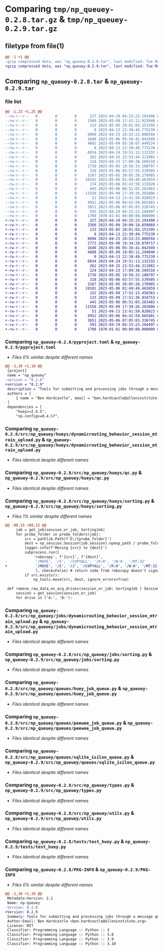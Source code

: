 # Comparing `tmp/np_queuey-0.2.8.tar.gz` & `tmp/np_queuey-0.2.9.tar.gz`

## filetype from file(1)

```diff
@@ -1 +1 @@
-gzip compressed data, was "np_queuey-0.2.8.tar", last modified: Tue May  9 17:42:11 2023, max compression
+gzip compressed data, was "np_queuey-0.2.9.tar", last modified: Tue May  9 20:00:18 2023, max compression
```

## Comparing `np_queuey-0.2.8.tar` & `np_queuey-0.2.9.tar`

### file list

```diff
@@ -1,23 +1,25 @@
--rw-r--r--   0        0        0      227 2023-04-19 04:15:23.193498 np_queuey-0.2.8/README.md
--rw-r--r--   0        0        0     2560 2023-05-09 17:42:11.922048 np_queuey-0.2.8/pyproject.toml
--rw-r--r--   0        0        0      133 2023-05-05 20:01:03.151595 np_queuey-0.2.8/src/np_queuey/__init__.py
--rw-r--r--   0        0        0        0 2023-04-13 22:30:49.775239 np_queuey-0.2.8/src/np_queuey/hueys/__init__.py
--rw-r--r--   0        0        0     9098 2023-04-25 20:53:23.800594 np_queuey-0.2.8/src/np_queuey/hueys/dynamicrouting_behavior_session_mtrain_upload.py
--rw-r--r--   0        0        0     1646 2023-05-06 05:36:41.042949 np_queuey-0.2.8/src/np_queuey/hueys/qc.py
--rw-r--r--   0        0        0     4602 2023-05-09 05:18:07.449224 np_queuey-0.2.8/src/np_queuey/hueys/sorting.py
--rw-r--r--   0        0        0        0 2023-04-13 22:30:49.775239 np_queuey-0.2.8/src/np_queuey/jobs/__init__.py
--rw-r--r--   0        0        0     6934 2023-04-24 19:51:13.132332 np_queuey-0.2.8/src/np_queuey/jobs/dynamicrouting_behavior_session_mtrain_upload.py
--rw-r--r--   0        0        0      262 2023-04-15 22:53:44.311082 np_queuey-0.2.8/src/np_queuey/jobs/run_small_jobs.py
--rw-r--r--   0        0        0      224 2023-04-23 17:09:38.569310 np_queuey-0.2.8/src/np_queuey/jobs/run_sorting.py
--rw-r--r--   0        0        0     1710 2023-05-05 19:56:33.188797 np_queuey-0.2.8/src/np_queuey/jobs/sorting.py
--rw-r--r--   0        0        0      318 2023-05-06 03:57:55.539505 np_queuey-0.2.8/src/np_queuey/queues/__init__.py
--rw-r--r--   0        0        0     3167 2023-05-05 20:05:28.178905 np_queuey-0.2.8/src/np_queuey/queues/huey_job_queue.py
--rw-r--r--   0        0        0    10101 2023-05-06 01:49:49.463859 np_queuey-0.2.8/src/np_queuey/queues/peewee_job_queue.py
--rw-r--r--   0        0        0      174 2023-05-06 03:43:50.132826 np_queuey-0.2.8/src/np_queuey/queues/pipeline_qc_queue.py
--rw-r--r--   0        0        0      445 2023-05-06 06:51:03.263483 np_queuey-0.2.8/src/np_queuey/queues/pipeline_sorting_queue.py
--rw-r--r--   0        0        0    11550 2023-05-09 17:39:26.303806 np_queuey-0.2.8/src/np_queuey/queues/sqlite_isilon_queue.py
--rw-r--r--   0        0        0       51 2023-04-13 23:41:50.828823 np_queuey-0.2.8/src/np_queuey/tasks.py
--rw-r--r--   0        0        0     4952 2023-05-06 04:42:59.665481 np_queuey-0.2.8/src/np_queuey/types.py
--rw-r--r--   0        0        0     3651 2023-05-06 07:05:03.336745 np_queuey-0.2.8/src/np_queuey/utils.py
--rw-r--r--   0        0        0      593 2023-04-19 04:15:23.204497 np_queuey-0.2.8/tests/test_huey.py
--rw-r--r--   0        0        0     1708 1970-01-01 00:00:00.000000 np_queuey-0.2.8/PKG-INFO
+-rw-r--r--   0        0        0      227 2023-04-19 04:15:23.193498 np_queuey-0.2.9/README.md
+-rw-r--r--   0        0        0     2560 2023-05-09 20:00:18.850869 np_queuey-0.2.9/pyproject.toml
+-rw-r--r--   0        0        0      133 2023-05-05 20:01:03.151595 np_queuey-0.2.9/src/np_queuey/__init__.py
+-rw-r--r--   0        0        0        0 2023-04-13 22:30:49.775239 np_queuey-0.2.9/src/np_queuey/hueys/__init__.py
+-rw-r--r--   0        0        0     9098 2023-04-25 20:53:23.800594 np_queuey-0.2.9/src/np_queuey/hueys/dynamicrouting_behavior_session_mtrain_upload.py
+-rw-r--r--   0        0        0     2773 2023-05-09 19:34:28.870717 np_queuey-0.2.9/src/np_queuey/hueys/npexp_upload.py
+-rw-r--r--   0        0        0     1646 2023-05-06 05:36:41.042949 np_queuey-0.2.9/src/np_queuey/hueys/qc.py
+-rw-r--r--   0        0        0     4608 2023-05-09 18:05:11.294040 np_queuey-0.2.9/src/np_queuey/hueys/sorting.py
+-rw-r--r--   0        0        0        0 2023-04-13 22:30:49.775239 np_queuey-0.2.9/src/np_queuey/jobs/__init__.py
+-rw-r--r--   0        0        0     6934 2023-04-24 19:51:13.132332 np_queuey-0.2.9/src/np_queuey/jobs/dynamicrouting_behavior_session_mtrain_upload.py
+-rw-r--r--   0        0        0      262 2023-04-15 22:53:44.311082 np_queuey-0.2.9/src/np_queuey/jobs/run_small_jobs.py
+-rw-r--r--   0        0        0      224 2023-04-23 17:09:38.569310 np_queuey-0.2.9/src/np_queuey/jobs/run_sorting.py
+-rw-r--r--   0        0        0     1710 2023-05-05 19:56:33.188797 np_queuey-0.2.9/src/np_queuey/jobs/sorting.py
+-rw-r--r--   0        0        0      318 2023-05-06 03:57:55.539505 np_queuey-0.2.9/src/np_queuey/queues/__init__.py
+-rw-r--r--   0        0        0     3167 2023-05-05 20:05:28.178905 np_queuey-0.2.9/src/np_queuey/queues/huey_job_queue.py
+-rw-r--r--   0        0        0    10101 2023-05-06 01:49:49.463859 np_queuey-0.2.9/src/np_queuey/queues/peewee_job_queue.py
+-rw-r--r--   0        0        0      152 2023-05-09 17:52:13.458363 np_queuey-0.2.9/src/np_queuey/queues/pipeline_npexp_upload_queue.py
+-rw-r--r--   0        0        0      133 2023-05-09 17:51:36.934753 np_queuey-0.2.9/src/np_queuey/queues/pipeline_qc_queue.py
+-rw-r--r--   0        0        0      445 2023-05-06 06:51:03.263483 np_queuey-0.2.9/src/np_queuey/queues/pipeline_sorting_queue.py
+-rw-r--r--   0        0        0    11550 2023-05-09 17:39:26.303806 np_queuey-0.2.9/src/np_queuey/queues/sqlite_isilon_queue.py
+-rw-r--r--   0        0        0       51 2023-04-13 23:41:50.828823 np_queuey-0.2.9/src/np_queuey/tasks.py
+-rw-r--r--   0        0        0     4952 2023-05-06 04:42:59.665481 np_queuey-0.2.9/src/np_queuey/types.py
+-rw-r--r--   0        0        0     3651 2023-05-06 07:05:03.336745 np_queuey-0.2.9/src/np_queuey/utils.py
+-rw-r--r--   0        0        0      593 2023-04-19 04:15:23.204497 np_queuey-0.2.9/tests/test_huey.py
+-rw-r--r--   0        0        0     1708 1970-01-01 00:00:00.000000 np_queuey-0.2.9/PKG-INFO
```

### Comparing `np_queuey-0.2.8/pyproject.toml` & `np_queuey-0.2.9/pyproject.toml`

 * *Files 0% similar despite different names*

```diff
@@ -1,10 +1,10 @@
 [project]
 name = "np_queuey"
-version = "0.2.8"
+version = "0.2.9"
 description = "Tools for submitting and processing jobs through a message queue for Mindscope Neuropixels workflows."
 authors = [
     { name = "Ben Hardcastle", email = "ben.hardcastle@alleninstitute.org" },
 ]
 dependencies = [
     "huey>=2.4.5",
     "np-config>=0.4.17",
```

### Comparing `np_queuey-0.2.8/src/np_queuey/hueys/dynamicrouting_behavior_session_mtrain_upload.py` & `np_queuey-0.2.9/src/np_queuey/hueys/dynamicrouting_behavior_session_mtrain_upload.py`

 * *Files identical despite different names*

### Comparing `np_queuey-0.2.8/src/np_queuey/hueys/qc.py` & `np_queuey-0.2.9/src/np_queuey/hueys/qc.py`

 * *Files identical despite different names*

### Comparing `np_queuey-0.2.8/src/np_queuey/hueys/sorting.py` & `np_queuey-0.2.9/src/np_queuey/hueys/sorting.py`

 * *Files 1% similar despite different names*

```diff
@@ -80,15 +80,15 @@
     job = get_job(session_or_job, SortingJob)
     for probe_folder in probe_folders(job):
         src = pathlib.Path(f'D:/{probe_folder}')
         dest = np_session.Session(job.session).npexp_path / probe_folder
         logger.info(f'Moving {src} to {dest}')
         subprocess.run([
             'robocopy', f'{src}', f'{dest}',
-             '/MOVE', '/E', '/COPYALL', '/R:0', '/W:0', '/MT:32'
+             '/MOVE', '/E', '/J', '/COPYALL', '/R:0', '/W:0', '/MT:32'
              ], check=False) # return code from robocopy doesn't signal failure      
         if src.exists():
             np_tools.move(src, dest, ignore_errors=True)
             
 def remove_raw_data_on_acq_drives(session_or_job: SortingJob | SessionArgs) -> None:
     session = get_session(session_or_job)
     for drive in ('A:', 'B:'):
```

### Comparing `np_queuey-0.2.8/src/np_queuey/jobs/dynamicrouting_behavior_session_mtrain_upload.py` & `np_queuey-0.2.9/src/np_queuey/jobs/dynamicrouting_behavior_session_mtrain_upload.py`

 * *Files identical despite different names*

### Comparing `np_queuey-0.2.8/src/np_queuey/jobs/sorting.py` & `np_queuey-0.2.9/src/np_queuey/jobs/sorting.py`

 * *Files identical despite different names*

### Comparing `np_queuey-0.2.8/src/np_queuey/queues/huey_job_queue.py` & `np_queuey-0.2.9/src/np_queuey/queues/huey_job_queue.py`

 * *Files identical despite different names*

### Comparing `np_queuey-0.2.8/src/np_queuey/queues/peewee_job_queue.py` & `np_queuey-0.2.9/src/np_queuey/queues/peewee_job_queue.py`

 * *Files identical despite different names*

### Comparing `np_queuey-0.2.8/src/np_queuey/queues/sqlite_isilon_queue.py` & `np_queuey-0.2.9/src/np_queuey/queues/sqlite_isilon_queue.py`

 * *Files identical despite different names*

### Comparing `np_queuey-0.2.8/src/np_queuey/types.py` & `np_queuey-0.2.9/src/np_queuey/types.py`

 * *Files identical despite different names*

### Comparing `np_queuey-0.2.8/src/np_queuey/utils.py` & `np_queuey-0.2.9/src/np_queuey/utils.py`

 * *Files identical despite different names*

### Comparing `np_queuey-0.2.8/tests/test_huey.py` & `np_queuey-0.2.9/tests/test_huey.py`

 * *Files identical despite different names*

### Comparing `np_queuey-0.2.8/PKG-INFO` & `np_queuey-0.2.9/PKG-INFO`

 * *Files 0% similar despite different names*

```diff
@@ -1,10 +1,10 @@
 Metadata-Version: 2.1
 Name: np-queuey
-Version: 0.2.8
+Version: 0.2.9
 Summary: Tools for submitting and processing jobs through a message queue for Mindscope Neuropixels workflows.
 Author-Email: Ben Hardcastle <ben.hardcastle@alleninstitute.org>
 License: MIT
 Classifier: Programming Language :: Python :: 3
 Classifier: Programming Language :: Python :: 3.8
 Classifier: Programming Language :: Python :: 3.9
 Classifier: Programming Language :: Python :: 3.10
```

